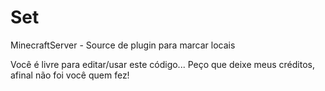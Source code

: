 # Set
MinecraftServer - Source de plugin para marcar locais

Você é livre para editar/usar este código...
Peço que deixe meus créditos, afinal não foi você quem fez!

